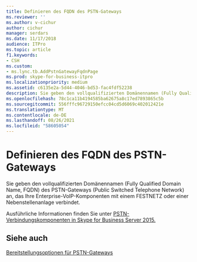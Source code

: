 ```yaml
---
title: Definieren des FQDN des PSTN-Gateways
ms.reviewer: ''
ms.author: v-cichur
author: cichur
manager: serdars
ms.date: 11/17/2018
audience: ITPro
ms.topic: article
f1.keywords:
- CSH
ms.custom:
- ms.lync.tb.AddPstnGatewayFqdnPage
ms.prod: skype-for-business-itpro
ms.localizationpriority: medium
ms.assetid: c6135e2a-5d44-4046-bd53-fac4fdf52238
description: Sie geben den vollqualifizierten Domänennamen (Fully Qualified Domain Name, FQDN) des PSTN-Gateways (Public Switched Telephone Network) an, das Ihre Enterprise-VoIP-Komponenten mit einem FESTNETZ oder einer Nebenstellenanlage verbindet.
ms.openlocfilehash: 78c1ca11b4194585ba62675a8c17ed7893865c5b
ms.sourcegitcommit: 556fffc96729150efcc04cd5d6069c402012421e
ms.translationtype: MT
ms.contentlocale: de-DE
ms.lasthandoff: 08/26/2021
ms.locfileid: "58605054"
---
```

# <a name="define-the-pstn-gateway-fqdn"></a>Definieren des FQDN des PSTN-Gateways

Sie geben den vollqualifizierten Domänennamen (Fully Qualified Domain Name, FQDN) des PSTN-Gateways (Public Switched Telephone Network) an, das Ihre Enterprise-VoIP-Komponenten mit einem FESTNETZ oder einer Nebenstellenanlage verbindet.

Ausführliche Informationen finden Sie unter [PSTN-Verbindungskomponenten in Skype for Business Server 2015.](../../plan-your-deployment/enterprise-voice-solution/pstn-connectivity.md)

## <a name="see-also"></a>Siehe auch

[Bereitstellungsoptionen für PSTN-Gateways](/previous-versions/office/lync-server-2013/lync-server-2013-pstn-gateway-deployment-options)